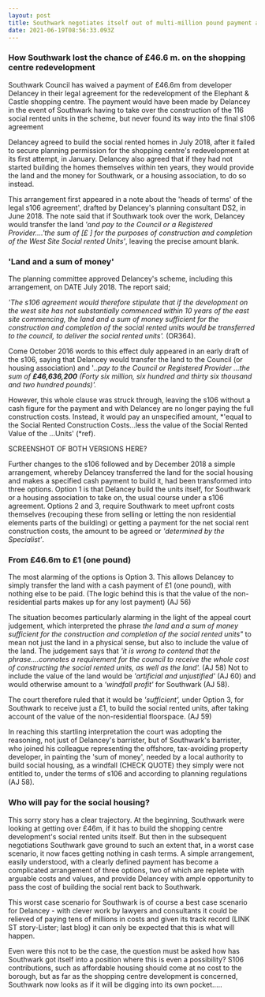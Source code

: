 ```yaml
---
layout: post
title: Southwark negotiates itself out of multi-million pound payment at the Elephant
date: 2021-06-19T08:56:33.093Z
---
```

### How Southwark lost the chance of £46.6 m. on the shopping centre redevelopment

Southwark Council has waived a payment of £46.6m from developer Delancey in their legal agreement for the redevelopment of the Elephant & Castle shopping centre. The payment would have been made by Delancey in the event of Southwark having to take over the construction of the 116 social rented units in the scheme, but never found its way into the final s106 agreement

Delancey agreed to build the social rented homes in July 2018, after it failed to secure planning permission for the shopping centre's redevelopment at its first attempt, in January.   Delancey also agreed that if they had not started building the homes themselves within ten years, they would provide the land and the money for Southwark, or a housing association, to do so instead.

This arrangement first appeared in a note about the 'heads of terms' of the legal s106 agreement', drafted by Delancey's planning consultant DS2, in June 2018.  The note said that if Southwark took over the work, Delancey would transfer the land *'and pay to the Council or a Registered Provider....'the sum of \[£    ] for the purposes of construction and completion of the West Site Social rented Units'*, leaving the precise amount blank.

### 'Land and a sum of money'

The planning committee approved Delancey's scheme, including  this arrangement, on DATE July  2018.  The report said;

*'The s106 agreement would therefore stipulate that if the development  on the west site has not substantially commenced within 10 years of the east site commencing, the land and a sum of money sufficient for the construction and completion of the social rented units would be transferred to the council, to deliver the social rented units'.* (OR364).

Come October 2016 words to this effect duly appeared in an early draft of the s106, saying that Delancey would transfer the land to the Council (or housing association) and '*..pay to the Council or Registered Provider ...the sum of **£46,636,200** (Forty six million, six hundred and thirty six thousand and two hundred pounds)'.*

However, this whole clause was struck through, leaving the s106 without a cash figure for the payment and with Delancey are no longer paying the full construction costs.  Instead, it would pay an unspecified amount, *'equal to the Social Rented Construction Costs...less the value of the Social Rented Value of the ...Units' (*ref).

SCREENSHOT OF BOTH VERSIONS HERE?

Further changes to the s106 followed and by December 2018 a simple arrangement, whereby Delancey transferred the land for the social housing and makes a specified cash payment to build it, had been transformed into three options.  Option 1 is that Delancey build the units itself, for Southwark or a housing association to take on, the usual course under a s106 agreement.  Options 2 and 3, require Southwark to meet upfront costs themselves (recouping these from selling or letting the non residential elements parts of the building) or getting a payment for the net social rent construction costs, the amount to be agreed or *'determined by the Specialist'*. 

### From £46.6m to £1 (one pound)

The most alarming of the options is Option 3.  This allows Delancey to simply transfer the land with a cash payment of £1 (one pound), with nothing else to be paid.  (The logic behind this is that the value of the non-residential parts makes up for any lost payment) (AJ 56)

The situation becomes particularly alarming in the light of the appeal court judgement, which interpreted the phrase *the land and a sum of money sufficient for the construction* *and completion of the social rented units"* to mean not just the land in a physical sense, but also to include the value of the land.  The judgement says that *'it is wrong to contend that the phrase....connotes a requirement for the council to receive the whole cost of constructing the social rented units, as well as the land'.* (AJ 58)  Not to include the value of the land would be *'artificial and unjustified'* (AJ 60) and would otherwise amount to a *'windfall profit'* for Southwark (AJ 58).

The court therefore ruled that it would be *'sufficient',* under Option 3, for Southwark to receive just a £1, to build the social rented units, after taking account of the value of the non-residential floorspace. (AJ 59)

In reaching this startling interpretation the court was adopting the reasoning, not just of Delancey's barrister, but of Southwark's barrister, who joined his colleague representing the offshore, tax-avoiding property developer, in painting the 'sum of money', needed by a local authority to build social housing, as a windfall (CHECK QUOTE) they simply were not entitled to, under the terms of s106 and according to planning regulations (AJ 58).

### Who will pay for the social housing?

This sorry story has a clear trajectory. At the beginning, Southwark were looking at getting over £46m, if it has to build the shopping centre development's social rented units itself.  But then in the subsequent negotiations Southwark gave ground to such an extent that, in a worst case scenario, it now faces getting nothing in cash terms.  A simple arrangement, easily understood, with a clearly defined payment has become  a complicated arrangement of three options, two of which are replete with arguable costs and values, and provide Delancey with ample opportunity to pass the cost of building the social rent back to Southwark. 

This worst case scenario for Southwark is of course a best case scenario for Delancey - with clever work by lawyers and consultants it could be relieved of paying tens of millions in costs and given its track record (LINK ST story-Lister; last blog) it can only be expected that this is what will happen.

Even were this not to be the case, the question must be asked how has Southwark got itself into a position where this is even a possibility?  S106 contributions, such as affordable housing should come at no cost to the borough, but as far as the shopping centre development is concerned, Southwark now looks as if it will be digging into its own pocket.....